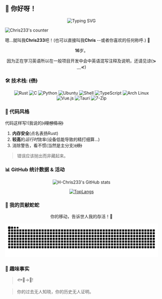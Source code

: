 ## 🌟 你好呀！

<div align="center">
  <img src="https://readme-typing-svg.demolab.com?font=Fira+Code&pause=1000&color=F77DF4&width=435&lines=你好!;这里是Chris233!;爱用Rust的懒蛋一枚~;喜欢底层后端和汇编...;还有%2C是一只想要变成鹰的鱼!&center=true&size=22" alt="Typing SVG" />
</div>

![Chris233's counter](https://count.getloli.com/@Chris233's+counter?name=Chris233%27s+counter&theme=green&padding=5&offset=0&align=top&scale=1&pixelated=1&darkmode=auto)

嗯…就叫我**Chris233**吧！(也可以直接叫我**Chris** --或者你喜欢的任何称呼.) 🌈

<div align="center">

**16**岁。 

</div>

<div align="center">

因为正在学习英语所以在一般项目开发中会中英语混写注释及说明，还请见谅(⋟﹏⋞) 

</div>

### 🛠️ 技术栈: ~~(债)~~

<div align="center">

![Rust](https://img.shields.io/badge/-Rust-a8b9cc?style=for-the-badge&logo=rust&logoColor=fff)
![C](https://img.shields.io/badge/-C-a8b9cc?style=for-the-badge&logo=C&logoColor=fff)
![Python](https://img.shields.io/badge/-Python-3776ab?style=for-the-badge&logo=python&logoColor=fff)
![Ubuntu](https://img.shields.io/badge/-Ubuntu-E34F26?style=for-the-badge&logo=ubuntu&logoColor=fff)
![Shell](https://img.shields.io/badge/-Shell-4eaa25?style=for-the-badge&logo=gnu%20bash&logoColor=fff)
![TypeScript](https://img.shields.io/badge/-TypeScript-3178C6?style=for-the-badge&logo=typescript&logoColor=fff)
![Arch Linux](https://img.shields.io/badge/-Arch%20Linux-1793D1?style=for-the-badge&logo=arch-linux&logoColor=fff)
![Vue.js](https://img.shields.io/badge/-Vue.js-4FC08D?style=for-the-badge&logo=vuedotjs&logoColor=fff)
![Tauri](https://img.shields.io/badge/-Tauri-2D2D2D?style=for-the-badge&logo=tauri&logoColor=fff)
![7-Zip](https://img.shields.io/badge/-7--Zip-00AAAA?style=for-the-badge&logo=7zip&logoColor=fff)

</div>

### 🎯 代码风格
代码这样写!(我说的)~~(理想情况)~~
1. **内存安全**(点名表扬Rust)
2. **较高**的*运行时*效率(设备低能导致的精打细算...)
3. 消除警告，看不惯(当然是主分支)~~(烦)~~

> 错误应该抛出而非藏起来。

### 📊 GitHub 统计数据 & 活动

<div align="center">

![H-Chris233's GitHub stats](https://github-readme-stats.vercel.app/api?username=H-Chris233&show_icons=true&icon_color=F77DF4&title_color=F77DF4&text_color=888888&bg_color=ffffff00&theme=swift&hide_border=true)

[![TopLangs](https://github-readme-stats.vercel.app/api/top-langs/?username=H-Chris233&hide=java,ruby&layout=compact&theme=dark)](https://github.com/anuraghazra/github-readme-stats)

</div>

### 🐍 我的贡献蛇蛇

<div align="center">

你的移动，告诉世人我的存活！🎉

<picture>
  <source media="(prefers-color-scheme: dark)" srcset="https://raw.githubusercontent.com/H-Chris233/H-Chris233/output/github-contribution-grid-snake-dark.svg">
  <source media="(prefers-color-scheme: light)" srcset="https://raw.githubusercontent.com/H-Chris233/H-Chris233/output/github-contribution-grid-snake.svg">
  <img alt="github contribution grid snake animation" src="https://raw.githubusercontent.com/H-Chris233/H-Chris233/output/github-contribution-grid-snake.svg">
</picture>

</div>

### 🌈 趣味事实
> 🐟🧠→🦅!


>你的过去无人知晓，你的历史无人证明。


<!---
创造你的时候
神开了个玩笑
从此你灵魂滚烫
命运冰凉

你踏入这世界
在人群中犹如孤岛
于是
成长像是迷雾中的蹒跚
在风暴里聆听呢喃
猜测前进的方向

就这样
你两次学习如何生活
又经历两次死亡
临终时
你还剩下两个问题
首先
两个矛盾的梦如何被安放
然后
这些经历，回忆和梦究竟有什么意义
--->

<!---
请记住我的名字
如果你能记住我的名字
如果你们都能记住我的名字
也许我或者“我们”
终有一天能自由地生存着
我们终将在没有黑暗的地方相见
也许那一天我甚至无法活到
但是，一定会有那一天
冬将逝，春将来，必有漫天繁花开遍
请记住我的名字
我们必将在没有黑暗的地方
再次相遇！
--->
